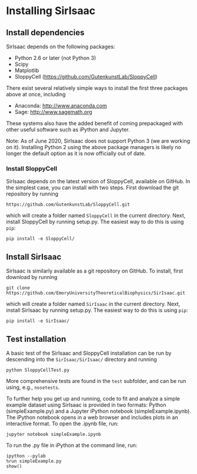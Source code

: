 Installing SirIsaac
===================

## Install dependencies

SirIsaac depends on the following packages:

- Python 2.6 or later (not Python 3)
- Scipy
- Matplotlib
- SloppyCell (https://github.com/GutenkunstLab/SloppyCell)

There exist several relatively simple ways to install
the first three packages above at once, including

- Anaconda: http://www.anaconda.com
- Sage: http://www.sagemath.org

These systems also have the added benefit of coming
prepackaged with other useful software such as
iPython and Jupyter.

Note: As of June 2020, SirIsaac does not support Python 3 (we are working on it).  Installing Python 2 using the above package managers is likely no longer the default option as it is now officially out of date.

### Install SloppyCell

SirIsaac depends on the latest
version of SloppyCell, available on GitHub.
In the simplest case, you can install with two steps.  First download the git repository by running

    https://github.com/GutenkunstLab/SloppyCell.git
    
which will create a folder named `SloppyCell` in the current directory.  Next, install SloppyCell by running setup.py.  The easiest way to do this is using `pip`:

    pip install -e SloppyCell/

## Install SirIsaac

SirIsaac is similarly available as a git repository on GitHub.   To install, first download by running

    git clone https://github.com/EmoryUniversityTheoreticalBiophysics/SirIsaac.git

which will create a folder named `SirIsaac` in the current directory.  Next, install SirIsaac by running setup.py.   The easiest way to do this is using `pip`: 

	pip install -e SirIsaac/

## Test installation

A basic test of the SirIsaac and SloppyCell installation can be
run by descending into the `SirIsaac/SirIsaac/` directory and running

    python SloppyCellTest.py

More comprehensive tests are found in the `test` subfolder, and can be run using, e.g., `nosetests`.

To further help you get up and running, 
code to fit and analyze a simple example dataset 
using SirIsaac is provided in two formats: 
Python (simpleExample.py) and a Jupyter iPython 
notebook (simpleExample.ipynb).  The 
iPython notebook opens in a web browser and 
includes plots in an interactive format.  To 
open the .ipynb file, run:
    
    jupyter notebook simpleExample.ipynb

To run the .py file in iPython at the command line, run:

    ipython --pylab
    %run simpleExample.py
    show()

